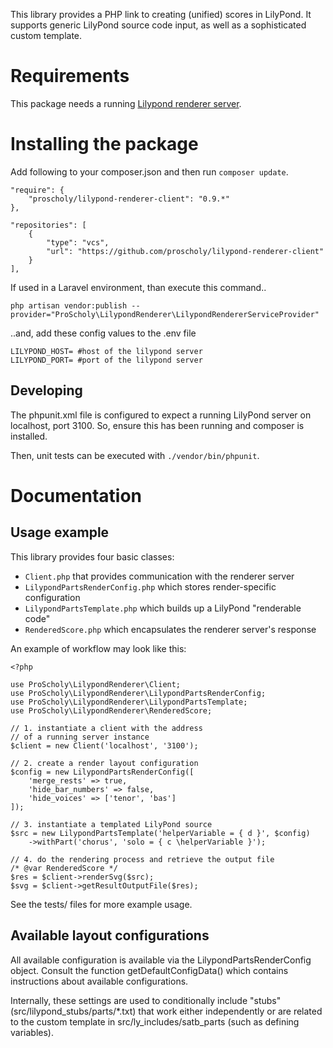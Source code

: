 This library provides a PHP link to creating (unified) scores in LilyPond.
It supports generic LilyPond source code input, as well as a sophisticated custom template.

# Requirements

This package needs a running [Lilypond renderer server](https://github.com/proscholy/lilypond-renderer-server).

# Installing the package

Add following to your composer.json and then run `composer update`.

~~~
"require": {
    "proscholy/lilypond-renderer-client": "0.9.*"
},

"repositories": [
    {
        "type": "vcs", 
        "url": "https://github.com/proscholy/lilypond-renderer-client"
    }
],
~~~

If used in a Laravel environment, than execute this command..
~~~
php artisan vendor:publish --provider="ProScholy\LilypondRenderer\LilypondRendererServiceProvider"
~~~

..and, add these config values to the .env file

~~~
LILYPOND_HOST= #host of the lilypond server
LILYPOND_PORT= #port of the lilypond server
~~~


## Developing

The phpunit.xml file is configured to expect a running LilyPond server on localhost, port 3100.
So, ensure this has been running and composer is installed.

Then, unit tests can be executed with `./vendor/bin/phpunit`.

# Documentation

## Usage example

This library provides four basic classes:

- `Client.php` that provides communication with the renderer server
- `LilypondPartsRenderConfig.php` which stores render-specific configuration
- `LilypondPartsTemplate.php` which builds up a LilyPond "renderable code"
- `RenderedScore.php` which encapsulates the renderer server's response

An example of workflow may look like this:

~~~
<?php

use ProScholy\LilypondRenderer\Client;
use ProScholy\LilypondRenderer\LilypondPartsRenderConfig;
use ProScholy\LilypondRenderer\LilypondPartsTemplate;
use ProScholy\LilypondRenderer\RenderedScore;

// 1. instantiate a client with the address
// of a running server instance
$client = new Client('localhost', '3100');

// 2. create a render layout configuration
$config = new LilypondPartsRenderConfig([
    'merge_rests' => true,
    'hide_bar_numbers' => false,
    'hide_voices' => ['tenor', 'bas']
]);

// 3. instantiate a templated LilyPond source
$src = new LilypondPartsTemplate('helperVariable = { d }', $config)
    ->withPart('chorus', 'solo = { c \helperVariable }');

// 4. do the rendering process and retrieve the output file
/* @var RenderedScore */
$res = $client->renderSvg($src);
$svg = $client->getResultOutputFile($res);
~~~

See the tests/ files for more example usage.

## Available layout configurations

All available configuration is available via the LilypondPartsRenderConfig object.
Consult the function getDefaultConfigData() which contains instructions about available configurations.

Internally, these settings are used to conditionally include "stubs" (src/lilypond_stubs/parts/*.txt) that
work either independently or are related to the custom template in src/ly_includes/satb_parts (such as defining variables).
